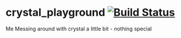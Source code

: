 # crystal_playground [![Build Status](https://travis-ci.org/PragTob/crystal_playground.svg?branch=master)](https://travis-ci.org/PragTob/crystal_playground)
Me Messing around with crystal a little bit - nothing special
